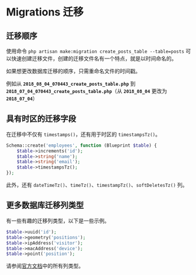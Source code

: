 # Migrations 迁移

## 迁移顺序

使用命令 `php artisan make:migration create_posts_table --table=posts` 可以快速创建迁移文件，创建的迁移文件名有一个特点，就是以时间命名的。

如果想更改数据库迁移的顺序，只需重命名文件的时间戳。

例如从 **`2018_08_04_070443_create_posts_table.php`** 到 **`2018_07_04_070443_create_posts_table.php`**（从 **`2018_08_04`** 更改为 **`2018_07_04`**）


## 具有时区的迁移字段

在迁移中不仅有 `timestamps()`，还有用于时区的 `timestampsTz()`。

```php
Schema::create('employees', function (Blueprint $table) {
    $table->increments('id');
    $table->string('name');
    $table->string('email');
    $table->timestampsTz();
});
```

此外，还有 `dateTimeTz()`、`timeTz()`、`timestampTz()`、`softDeletesTz()` 列。

## 更多数据库迁移列类型

有一些有趣的迁移列类型，以下是一些示例。

```php
$table->uuid('id');
$table->geometry('positions');
$table->ipAddress('visitor');
$table->macAddress('device');
$table->point('position');
```

请参阅[官方文档](https://laravel.com/docs/master/migrations#available-column-types)中的所有列类型。
